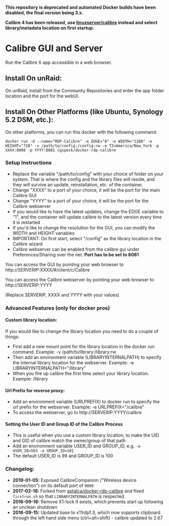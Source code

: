 **This repository is deprecated and automated Docker builds have been disabled, the final version being 3.x.**

**Calibre 4 has been released, use [linuxserver/calibre](https://hub.docker.com/r/linuxserver/calibre) instead and select library/metadata location on first startup.**

# Calibre GUI and Server

Run the Calibre X app accessible in a web browser.

## Install On unRaid:

On unRaid, install from the Community Repositories and enter the app folder location and the port for the webUI.

## Install On Other Platforms (like Ubuntu, Synology 5.2 DSM, etc.):

On other platforms, you can run this docker with the following command:

```
docker run -d --name="RDP-Calibre" -e EDGE="0" -e WIDTH="1280" -e HEIGHT="720" -v /path/to/config:/config:rw -e TZ=America/New_York -p XXXX:8080 -p YYYY:8081 cgspeck/docker-rdp-calibre
```

### Setup Instructions
- Replace the variable "/path/to/config" with your choice of folder on your system. That is where the config and the library files will reside, and they will survive an update, reinstallation, etc. of the container.
- Change "XXXX" to a port of your choice, it will be the port for the main Calibre GUI
- Change "YYYY" to a port of your choice, it will be the port for the Calibre webserver
- If you would like to have the latest updates, change the EDGE variable to "1", and the container will update calibre to the latest version every time it is restarted
- If you'd like to change the resolution for the GUI, you can modify the WIDTH and HEIGHT variables
- IMPORTANT: On first start, select "/config" as the library location in the Calibre wizard
- Calibre webserver can be enabled from the calibre gui under Preferences/Sharing over the net. **Port has to be set to 8081**

You can access the GUI by pointing your web browser to http://SERVERIP:XXXX/#/client/c/Calibre

You can access the Calibre webserver by pointing your web browser to http://SERVERIP:YYYY

(Replace SERVERIP, XXXX and YYYY with your values)

### Advanced Features (only for docker pros)

#### Custom library location:
If you would like to change the library location you need to do a couple of things:
- First add a new mount point for the library location in the docker run command. Example: -v /path/to/library:/library:rw
- Then add an environment variable (LIBRARYINTERNALPATH) to specify the internal library location for the webserver. Example: -e LIBRARYINTERNALPATH="/library"
- When you fire up calibre the first time select your library location. Example: /library  

#### Url Prefix for reverse proxy:
- Add an environment variable (URLPREFIX) to docker run to specify the url prefix for the webserver. Example: -e URLPREFIX="/calibre"
- To access the webserver, go to http://SERVERIP:YYYY/calibre

#### Setting the User ID and Group ID of the Calibre Process
- This is useful when you use a custom library location, to make the UID and GID of calibre match the owner/group of that path
- Add an environment variable USER_ID and GROUP_ID, e.g. `-e USER_ID=503 -e GROUP_ID=101`
- The default USER_ID is 99 and GROUP_ID is 100

### Changelog:
+ **2019-01-05:** Exposed CalibreCompanion ("Wireless device connection") on its default port of `9090`
+ **2017-02-18:** Forked from [aptalca/docker-rdp-calibre](https://github.com/aptalca/docker-rdp-calibre/) and fixed `firstrun.sh` so that `LIBRARYINTERNALPATH` is respected.
+ **2016-09-16:** Remove X1-lock if exists, which prevents start up following an unclean shutdown
+ **2016-09-15:** Updated base to x11rdp1.3, which now supports clipboard through the left hand side menu (ctrl+alt+shift) - calibre updated to 2.67
